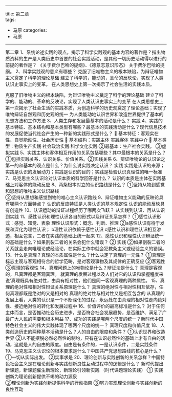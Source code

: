 
---
title: 第二章  
tags:
  - 马原
categories:
  - 马原
---


第二章
1、系统论述实践的观点，揭示了科学实践观的基本内容的著作是？指出物质资料的生产是人类历史中首要的社会实践活动，是其他一切历史活动得以进行的前提的著作是？
《关于费尔巴哈的提纲》、《德意志意识形态》    关于费尔巴哈的提纲。
2、科学实践观的意义有哪些？
克服了旧唯物主义的根本缺陷，为辩证唯物主义奠定了科学的理论基础
建立了科学的，能动的，革命的反映论，实现了人类认识史事实上的变革。
在人类思想史上第一次揭示了社会生活的实践本质。


  克服了旧唯物主义的根本缺陷，为辩证唯物主义奠定了科学的理论基础
  建立了科学的、能动的、革命的反映论，实现了人类认识史事实上的变革
在人类思想史上第一次揭示了社会生活的实践本质，为创造科学的历史观奠定了理论基础；实现了唯物辩证自然观和历史观的统一
为人类能动地认识世界和改造世界提供了基本的思想方法和工作方法
3、人类生存和发展最基本的活动是什么？  实践
4、实践的基本特征、基本结构和基本类型有哪些？最基本的实践活动是什么？现代信息技术的发展促使当代社会产生的一种新的实践形式是什么？
	基本特征：客观实在性、自觉能动性、社会历史性
	基本结构：实践主体 实践客体 实践中介
	基本类型：物质生产实践 社会政治实践 科学文化实践
②最基本：生产社会实践。
③虚拟实践
5、实践主体和客体相互作用的关系包括哪些？其中最根本的关系是什么？
①包括实践关系、认识关系、价值关系。②实践关系
6、辩证唯物论的认识论之第一的和基本的观点是什么？为什么说实践决定认识？
  实践  实践是认识的来源；实践是认识的发展动力；实践是认识的目的；实践是检验认识真理性的唯一标准
7、马克思主义认识论对认识本质的科学回答是什么？
认识的本质是主体在实践基础上对客体的能动反应 
8、两条根本对立的认识路线是什么？
①坚持从物到感觉和思想的唯物主义认识路线                
②坚持从思想和感觉到物的唯心主义认识路线
9、辩证唯物主义能动的反映论具有哪两个方面特点？
认识的反应特征是人类认识的基本规定性
认识的能动反映具有创造性
10、认识运动的辩证过程经历了哪两次飞跃？  从实践到认识、再从认识到实践
11、感性认识和理性认识各自的形式以及辩证关系怎样？
①感性认识形式：感觉、知觉、表象 
理性认识形式：概念、判断、推理
②a感性认识有待于发展和深化为理性认识； 
  b理性认识依赖于感性认识
  c感性认识和理性认识相互渗透，相互包含，二者在实践的基础上统一起来
12、感性认识和理性认识辩证统一的基础是什么？如果割裂二者的关系会犯什么错误？
②	实践
②如果割裂二者的关系就会走向唯理论或经验论，在实际工作中就会犯教条主义或经验主义的错误。
13、什么是真理？真理的本质属性是什么？什么决定了真理的一元性？
①真理是标志主观与客观相符合的哲学范畴，是对客观事物及其规律的正确反应
②客观性
③真理的客观性
14、真理问题上的唯物论是什么？辩证法是什么？
真理是客观的，凡真理都是客观真理。
就真理的发展过程以及人们对它的认识和掌握程度来说’真理既具有绝对性，由具有相对性，他们是同一客观真理的两种属性。
15、真理的绝对性和相对性辩证关系原理是什么？
真理的绝对性与相对性相互依存，任何真理都既是绝对的又是相对的
真理的绝对性与相对性又是相互包含的
从真理的发展上看，人类的认识是一个不断深化的过程，永远处在由真理的相对性走向绝对性、接近绝对性的转化和发展过程中
16、价值评价的最高标准是什么？
对于任何主体而言，是否推动社会历史进步，是否符合社会发展趋势，是否维护、满足了广最广大人民的需要和根本利益
17、成功的实践是哪两个尺度的统一？新时代中国特色社会主义的伟大实践体现了哪两个尺度的统一？  真理尺度和价值尺度
18、人类创造历史的两种基本活动是什么？人的自由的限度和条件？
①认识世界和改造世界
②人不能摆脱必然必然性的制约，只有在认识必然性的基础上才有自由的活动，这就是人的自由的限度。自由是有条件的，一是认识条件，二是实践条件
19、马克思主义认识论的根本要求是什么？中国共产党思想路线的核心是什么？
①一切从实际出发。  ②实事求是
20、理论创新与实践创新的关系怎样？中国特色社会主义是在理论创新与实践创新良性互动过程中的逻辑是什么？
新时代提出新课题，新课题催生新理论，新理论引领新实践    （时代课题理论实践）
①	实践创新为理论创新提供不竭的动力源泉        
②理论创新为实践创新提供科学的行动指南
③努力实现理论创新与实践创新的良性互动
